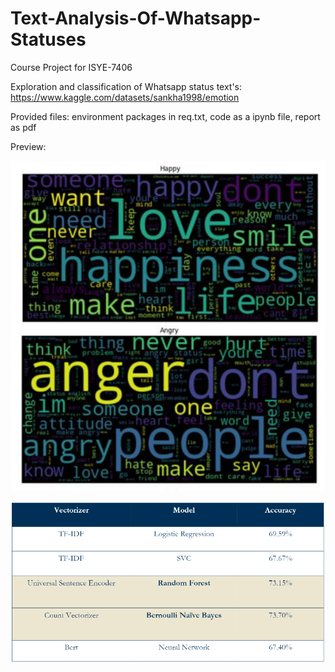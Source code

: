 # Text-Analysis-Of-Whatsapp-Statuses
Course Project for ISYE-7406


Exploration and classification of Whatsapp status text's: https://www.kaggle.com/datasets/sankha1998/emotion

Provided files: environment packages in req.txt, code as a ipynb file, report as pdf

Preview:

![alt text](https://github.com/aha1994/Text-Analysis-Of-Whatsapp-Statuses/blob/main/Pictures/WordCloud.png)

![alt text](https://github.com/aha1994/Text-Analysis-Of-Whatsapp-Statuses/blob/main/Pictures/Results.png)
